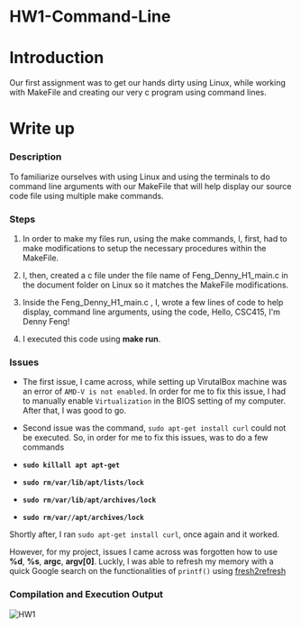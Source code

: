 # HW1-Command-Line

# Introduction

Our first assignment was to get our hands dirty using Linux, while working with MakeFile and creating our very c program using command lines.

# Write up

### Description

To familiarize  ourselves with using Linux and using the terminals to do command line arguments with our MakeFile that will help display our source code file using multiple make commands.

### Steps

1.  In order to make my files run, using the make commands, I, first, had to make modifications to setup the necessary procedures within the MakeFile.

2.  I, then, created a c file under the file name of Feng_Denny_H1_main.c in the document folder on Linux so it matches the MakeFile modifications.

3.  Inside the Feng_Denny_H1_main.c , I, wrote a few lines of code to help display, command line arguments, using the code, Hello, CSC415, I'm Denny Feng!

4) I executed this code using **make run**.

### Issues

- The first issue, I came across, while setting up VirutalBox machine was an error of `AMD-V is not enabled`. In order for me to fix this issue,
  I had to manually enable `Virtualization` in the BIOS setting of my computer. After that, I was good to go.

- Second issue was the command, `sudo apt-get install curl` could not be executed. So, in order for me to fix this issues, was to do a few commands
- **`sudo killall apt apt-get`**
- **`sudo rm/var/lib/apt/lists/lock`**
- **`sudo rm/var/lib/apt/archives/lock`**
- **`sudo rm/var//apt/archives/lock`**

Shortly after, I ran `sudo apt-get install curl`, once again and it worked.

However, for my project, issues I came across was forgotten how to use **%d**, **%s**, **argc**, **argv[0]**. Luckly, I was able to refresh my memory with a quick Google search on the functionalities of `printf()` using
[fresh2refresh](https://fresh2refresh.com/c-programming/c-printf-and-scanf/) 

### Compilation and Execution Output

![HW1](https://user-images.githubusercontent.com/70169968/91251052-64ce7880-e70f-11ea-8d66-d582eae17ca4.png)

